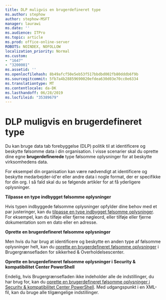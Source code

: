 ```yaml
---
title: DLP muligvis en brugerdefineret type
ms.author: stephow
author: stephow-MSFT
manager: laurawi
ms.date: ''
ms.audience: ITPro
ms.topic: article
ms.prod: office-online-server
ROBOTS: NOINDEX, NOFOLLOW
localization_priority: Normal
ms.custom:
- "1647"
- "3200001"
ms.assetid: ''
ms.openlocfilehash: 8b49afcf50e5eb53f517bbdbd002fb80dddb6f9b
ms.sourcegitcommit: 5fb7a4b28859690020efdea630d03e70cc0e6334
ms.translationtype: MT
ms.contentlocale: da-DK
ms.lasthandoff: 06/28/2019
ms.locfileid: "35389679"
---
```

# <a name="dlp-might-need-a-custom-type"></a>DLP muligvis en brugerdefineret type

Du kan bruge data tab forebyggelse (DLP) politik til at identificere og beskytte følsomme data i din organisation. I visse scenarier skal du oprette dine egne **brugerdefinerede** type følsomme oplysninger for at beskytte virksomhedens data.

For eksempel din organisation kan være nødvendigt at identificere og beskytte medarbejder-id'er eller andre data i nogle format, der er specifikke for din org. I så fald skal du se følgende artikler for at få yderligere oplysninger.
  
 **Tilpasse en type indbygget følsomme oplysninger**
  
Hvis typen indbyggede følsomme oplysninger opfylder dine behov med et par justeringer, kan du [tilpasse en type indbygget følsomme oplysninger](https://docs.microsoft.com/office365/securitycompliance/customize-a-built-in-sensitive-information-type). For eksempel, kan du tilføje eller fjerne nøgleord, eller tilføje eller fjerne dokumentation som en dato eller en adresse.
  
 **Oprette en brugerdefineret følsomme oplysninger**
  
Men hvis du har brug at identificere og beskytte en anden type af følsomme oplysninger helt, kan du [oprette en brugerdefineret følsomme oplysninger](https://docs.microsoft.com/office365/securitycompliance/create-a-custom-sensitive-information-type) i Brugergrænsefladen for sikkerhed & Overholdelsescenter.
  
**Oprette en brugerdefineret følsomme oplysninger i Security & kompatibilitet Center PowerShell**

Endelig, hvis Brugergrænsefladen ikke indeholder alle de indstillinger, du har brug for, kan du [oprette en brugerdefineret følsomme oplysninger i Security & kompatibilitet Center PowerShell](https://docs.microsoft.com/office365/securitycompliance/create-a-custom-sensitive-information-type-in-scc-powershell). Med udgangspunkt i en XML-fil, kan du bruge alle tilgængelige indstillinger.
